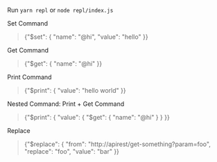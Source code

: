 Run `yarn repl` or `node repl/index.js`

Set Command
> {"$set": { "name": "@hi", "value": "hello" }}

Get Command
> {"$get": { "name": "@hi" }}

Print Command
> {"$print": { "value": "hello world" }}

Nested Command: Print + Get Command
> {"$print": { "value": { "$get": { "name": "@hi" } } }}

Replace
> {"$replace": { "from": "http://apirest/get-something?param=foo", "replace": "foo", "value": "bar" }}

